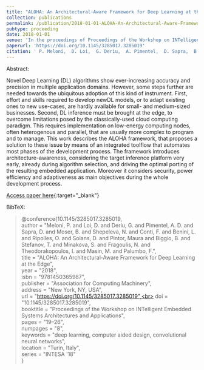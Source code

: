 ```yaml
---
title: "ALOHA: An Architectural-Aware Framework for Deep Learning at the Edge"
collection: publications
permalink: /publication/2018-01-01-ALOHA-An-Architectural-Aware-Framework-for-Deep-Learning-at-the-Edge
pubtype: proceeding
date: 2018-01-01
venue: 'In the proceedings of Proceedings of the Workshop on INTelligent Embedded Systems Architectures and Applications'
paperurl: 'https://doi.org/10.1145/3285017.3285019'
citation: ' P. Meloni,  D. Loi,  G. Deriu,  A. Pimentel,  D. Sapra,  B. Moser,  N. Shepeleva,  F. Conti,  L. Benini,  O. Ripolles,  D. Solans,  Maura Pintor,  B. Biggio,  T. Stefanov,  S. Minakova,  N. Fragoulis,  I. Theodorakopoulos,  M. Masin,  F. Palumbo, &quot;ALOHA: An Architectural-Aware Framework for Deep Learning at the Edge.&quot; In the proceedings of Proceedings of the Workshop on INTelligent Embedded Systems Architectures and Applications, 2018.'
---
```

Abstract:

Novel Deep Learning (DL) algorithms show ever-increasing accuracy and precision in multiple application domains. However, some steps further are needed towards the ubiquitous adoption of this kind of instrument. First, effort and skills required to develop newDL models, or to adapt existing ones to new use-cases, are hardly available for small- and medium-sized businesses. Second, DL inference must be brought at the edge, to overcome limitations posed by the classically-used cloud computing paradigm. This requires implementation on low-energy computing nodes, often heterogenous and parallel, that are usually more complex to program and to manage. This work describes the ALOHA framework, that proposes a solution to these issue by means of an integrated toolflow that automates most phases of the development process. The framework introduces architecture-awareness, considering the target inference platform very early, already during algorithm selection, and driving the optimal porting of the resulting embedded application. Moreover it considers security, power efficiency and adaptiveness as main objectives during the whole development process.

[Access paper here](https://doi.org/10.1145/3285017.3285019){:target="_blank"}

BibTeX: 
>@conference{10.1145/3285017.3285019,<br>    author = "Meloni, P. and Loi, D. and Deriu, G. and Pimentel, A. D. and Sapra, D. and Moser, B. and Shepeleva, N. and Conti, F. and Benini, L. and Ripolles, O. and Solans, D. and Pintor, Maura and Biggio, B. and Stefanov, T. and Minakova, S. and Fragoulis, N. and Theodorakopoulos, I. and Masin, M. and Palumbo, F.",<br>    title = "ALOHA: An Architectural-Aware Framework for Deep Learning at the Edge",<br>    year = "2018",<br>    isbn = "9781450365987",<br>    publisher = "Association for Computing Machinery",<br>    address = "New York, NY, USA",<br>    url = "https://doi.org/10.1145/3285017.3285019",<br>    doi = "10.1145/3285017.3285019",<br>    booktitle = "Proceedings of the Workshop on INTelligent Embedded Systems Architectures and Applications",<br>    pages = "19–26",<br>    numpages = "8",<br>    keywords = "deep learning, computer aided design, convolutional neural networks",<br>    location = "Turin, Italy",<br>    series = "INTESA '18"<br>}<br>
